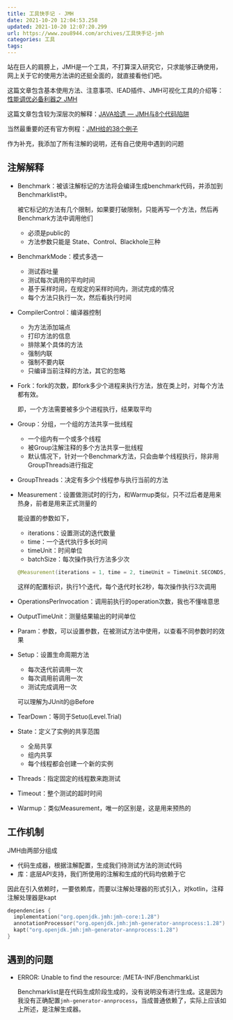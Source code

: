 ```yaml
---
title: 工具快手记 - JMH
date: 2021-10-20 12:04:53.258
updated: 2021-10-20 12:07:20.299
url: https://www.zou8944.com/archives/工具快手记-jmh
categories: 工具
tags: 
---
```


站在巨人的肩膀上，JMH是一个工具，不打算深入研究它，只求能够正确使用，网上关于它的使用方法讲的还挺全面的，就直接看他们吧。

这篇文章包含基本使用方法、注意事项、IEAD插件、JMH可视化工具的介绍等：[性能调优必备利器之 JMH](https://cloud.tencent.com/developer/article/1644001?from=article.detail.1378150)

这篇文章包含较为深层次的解释：[JAVA拾遗 — JMH与8个代码陷阱](https://cloud.tencent.com/developer/article/1350814?from=article.detail.1378150)

当然最重要的还有官方例程：[JMH给的38个例子](https://github.com/lexburner/JMH-samples)

作为补充，我添加了所有注解的说明，还有自己使用中遇到的问题

## 注解解释

- Benchmark：被该注解标记的方法将会编译生成benchmark代码，并添加到Benchmarklist中。

  被它标记的方法有几个限制，如果要打破限制，只能再写一个方法，然后再Benchmark方法中调用他们

  - 必须是public的
  - 方法参数只能是 State、Control、Blackhole三种

- BenchmarkMode：模式多选一

  - 测试吞吐量
  - 测试每次调用的平均时间
  - 基于采样时间，在规定的采样时间内，测试完成的情况
  - 每个方法只执行一次，然后看执行时间

- CompilerControl：编译器控制

  - 为方法添加端点
  - 打印方法的信息
  - 排除某个具体的方法
  - 强制内联
  - 强制不要内联
  - 只编译当前注释的方法，其它的忽略

- Fork：fork的次数，即fork多少个进程来执行方法，放在类上时，对每个方法都有效。

  即，一个方法需要被多少个进程执行，结果取平均

- Group：分组，一个组的方法共享一批线程

  - 一个组内有一个或多个线程
  - 被Group注解注释的多个方法共享一批线程
  - 默认情况下，针对一个Benchmark方法，只会由单个线程执行，除非用GroupThreads进行指定

- GroupThreads：决定有多少个线程参与执行当前的方法

- Measurement：设置做测试时的行为，和Warmup类似，只不过后者是用来热身，前者是用来正式测量的

  能设置的参数如下，

  - iterations：设置测试的迭代数量
  - time：一个迭代执行多长时间
  - timeUnit：时间单位
  - batchSize：每次操作执行方法多少次

  ```kotlin
  @Measurement(iterations = 1, time = 2, timeUnit = TimeUnit.SECONDS, batchSize = 3)
  ```

  这样的配置标识，执行1个迭代，每个迭代时长2秒，每次操作执行3次调用

- OperationsPerInvocation：调用前执行的operation次数，我也不懂啥意思

- OutputTimeUnit：测量结果输出的时间单位

- Param：参数，可以设置参数，在被测试方法中使用，以查看不同参数时的效果

- Setup：设置生命周期方法

  - 每次迭代前调用一次
  - 每次调用前调用一次
  - 测试完成调用一次

  可以理解为JUnit的@Before

- TearDown：等同于Setuo(Level.Trial)

- State：定义了实例的共享范围

  - 全局共享
  - 组内共享
  - 每个线程都会创建一个新的实例

- Threads：指定固定的线程数来跑测试

- Timeout：整个测试的超时时间

- Warmup：类似Measurement，唯一的区别是，这是用来预热的

## 工作机制

JMH由两部分组成

- 代码生成器，根据注解配置，生成我们待测试方法的测试代码
- 库：底层API支持，我们所使用的注解和生成的代码均依赖于它

因此在引入依赖时，一要依赖库，而要以注解处理器的形式引入，对kotlin，注释注解处理器是kapt

```kotlin
dependencies {
  implementation("org.openjdk.jmh:jmh-core:1.28")
  annotationProcessor("org.openjdk.jmh:jmh-generator-annprocess:1.28")
  kapt("org.openjdk.jmh:jmh-generator-annprocess:1.28")
}
```

## 遇到的问题

- ERROR: Unable to find the resource: /META-INF/BenchmarkList

  Benchmarklist是在代码生成阶段生成的，没有说明没有进行生成。这是因为我没有正确配置`jmh-generator-annprocess`，当成普通依赖了，实际上应该如上所述，是注解生成器。

  